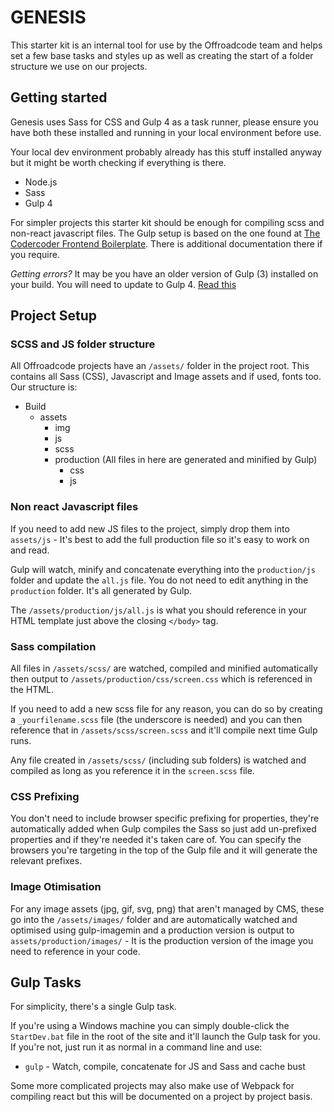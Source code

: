 # GENESIS

This starter kit is an internal tool for use by the Offroadcode team and helps set a few base tasks and styles up as well as creating the start of a folder structure we use on our projects. 

## Getting started 

Genesis uses Sass for CSS and Gulp 4 as a task runner, please ensure you have both these installed and running in your local environment before use. 

Your local dev environment probably already has this stuff installed anyway but it might be worth checking if everything is there.

* Node.js
* Sass
* Gulp 4

For simpler projects this starter kit should be enough for compiling scss and non-react javascript files. The Gulp setup is based on the one found at [The Codercoder Frontend Boilerplate](https://github.com/thecodercoder/frontend-boilerplate). There is additional documentation there if you require.

*Getting errors?* It may be you have an older version of Gulp (3) installed on your build. You will need to update to Gulp 4. [Read this](https://coder-coder.com/gulp-4-walk-through/)

## Project Setup

### SCSS and JS folder structure

All Offroadcode projects have an `/assets/` folder in the project root. This contains all Sass (CSS), Javascript and Image assets and if used, fonts too. Our structure is: 

* Build
    * assets
        * img
        * js
        * scss
        * production (All files in here are generated and minified by Gulp)
            * css
            * js

### Non react Javascript files

If you need to add new JS files to the project, simply drop them into `assets/js` - It's best to add the full production file so it's easy to work on and read. 

Gulp will watch, minify and concatenate everything into the `production/js` folder and update the `all.js` file. You do not need to edit anything in the `production` folder. It's all generated by Gulp.

The `/assets/production/js/all.js` is what you should reference in your HTML template just above the closing `</body>` tag.

### Sass compilation

All files in `/assets/scss/` are watched, compiled and minified automatically then output to `/assets/production/css/screen.css` which is referenced in the HTML.

If you need to add a new scss file for any reason, you can do so by creating a `_yourfilename.scss` file (the underscore is needed) and you can then reference that in `/assets/scss/screen.scss` and it'll compile next time Gulp runs.

Any file created in `/assets/scss/` (including sub folders) is watched and compiled as long as you reference it in the `screen.scss` file.

### CSS Prefixing

You don't need to include browser specific prefixing for properties, they're automatically added when Gulp compiles the Sass so just add un-prefixed properties and if they're needed it's taken care of. You can specify the browsers you're targeting in the top of the Gulp file and it will generate the relevant prefixes. 

### Image Otimisation

For any image assets (jpg, gif, svg, png) that aren't managed by CMS, these go into the `/assets/images/` folder and are automatically watched and optimised using gulp-imagemin and a production version is output to `assets/production/images/` - It is the production version of the image you need to reference in your code. 

## Gulp Tasks

For simplicity, there's a single Gulp task. 

If you're using a Windows machine you can simply double-click the `StartDev.bat` file in the root of the site and it'll launch the Gulp task for you. If you're not, just run it as normal in a command line and use:

* `gulp` - Watch, compile, concatenate for JS and Sass and cache bust

Some more complicated projects may also make use of Webpack for compiling react but this will be documented on a project by project basis. 